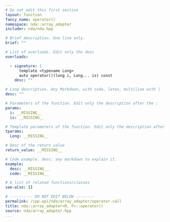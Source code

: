 ```yaml
---
# Do not edit this first section
layout: function
fancy_name: operator()
namespace: nda::array_adapter
includer: nda/nda.hpp

# Brief description. One line only.
brief: ""

# List of overloads. Edit only the desc
overloads:

  - signature: |
      template <typename Long>
      auto operator()(long i, Long... is) const
    desc: ""

# Long description. Any Markdown, with code, latex, multiline with |
desc: ""

# Parameters of the function. Edit only the description after the :
params:
  i: __MISSING__
  is: __MISSING__

# Template parameters of the function. Edit only the description after the :
tparams:
  Long: __MISSING__

# Desc of the return value
return_value: __MISSING__

# Code example. desc: any markdown to explain it.
example:
  desc: __MISSING__
  code: __MISSING__

# A list of related functions/classes
see-also: []

# ---------- DO NOT EDIT BELOW --------
permalink: /cpp-api/nda/array_adapter/operator-call
title: nda::array_adapter<R, F>::operator()
source: nda/array_adapter.hpp
...
```



